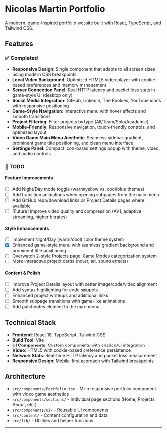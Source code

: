 # Nicolas Martin Portfolio

A modern, game-inspired portfolio website built with React, TypeScript, and Tailwind CSS.

## Features

### ✅ Completed
- **Responsive Design**: Single component that adapts to all screen sizes using modern CSS breakpoints
- **Local Video Background**: Optimized HTML5 video player with cookie-based preferences and memory management
- **Server Connection Panel**: Real HTTP latency and packet loss stats in game-style UI (desktop only)
- **Social Media Integration**: GitHub, LinkedIn, The Rookies, YouTube icons with responsive positioning
- **Game-Style Navigation**: Interactive menu with hover effects and smooth transitions
- **Project Filtering**: Filter projects by type (All/Team/Solo/Academic)
- **Mobile-Friendly**: Responsive navigation, touch-friendly controls, and optimized layout
- **Video Game Main Menu Aesthetic**: Seamless sidebar gradient, prominent game title positioning, and clean menu interface
- **Settings Panel**: Compact icon-based settings popup with theme, video, and audio controls

### 🔄 TODO

#### Feature Improvements
- [ ] Add Night/Day mode toggle (warm/yellow vs. cool/blue themes)
- [ ] Add transition animations when opening subpages from the main menu
- [ ] Add GitHub repo/download links on Project Details pages where available
- [ ] [Future] Improve video quality and compression (AV1, adaptive streaming, higher bitrates)

#### Style Enhancements
- [ ] Implement Night/Day (warm/cool) color theme system  
- [x] Enhanced game-style menu with seamless gradient background and prominent title positioning
- [ ] Overwatch 2-style Projects page: Game Modes categorization system
- [ ] More interactive project cards (hover, tilt, sound effects)

#### Content & Polish
- [ ] Improve Project Details layout with better image/code/video alignment
- [ ] Add syntax highlighting for code snippets
- [ ] Enhanced project writeups and additional links
- [ ] Smooth subpage transitions with game-like animations
- [ ] Add patchnotes element to the main menu

## Technical Stack
- **Frontend**: React 18, TypeScript, Tailwind CSS
- **Build Tool**: Vite
- **UI Components**: Custom components with shadcn/ui integration
- **Video**: HTML5 with cookie-based preference persistence
- **Network Stats**: Real-time HTTP latency and packet loss measurement
- **Responsive Design**: Mobile-first approach with Tailwind breakpoints

## Architecture
- `src/components/Portfolio.tsx` - Main responsive portfolio component with video game aesthetics
- `src/components/sections/` - Individual page sections (Home, Projects, About, etc.)
- `src/components/ui/` - Reusable UI components
- `src/content/` - Content configuration and data
- `src/lib/` - Utilities and helper functions

---
